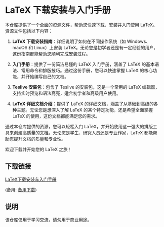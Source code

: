 # LaTeX 下载安装与入门手册

本仓库提供了一个全面的资源文件，帮助您快速下载、安装并入门使用 LaTeX。资源文件包括以下内容：

1. **LaTeX 下载安装指南**：详细说明了如何在不同操作系统（如 Windows、macOS 和 Linux）上安装 LaTeX。无论您是初学者还是有一定经验的用户，这份指南都能帮助您顺利完成安装过程。

2. **入门手册**：提供了一份简洁易懂的 LaTeX 入门手册，涵盖了 LaTeX 的基本语法、常用命令和排版技巧。通过这份手册，您可以快速掌握 LaTeX 的核心功能，并开始编写自己的文档。

3. **Teslive 安装包**：包含了 Teslive 的安装包，这是一个常用的 LaTeX 编辑器，支持实时预览和语法高亮，适合初学者和高级用户使用。

4. **LaTeX 详细文档介绍**：提供了 LaTeX 的详细文档，涵盖了从基础到高级的各种主题。无论您是想深入了解 LaTeX 的某个特定功能，还是希望全面掌握 LaTeX 的使用，这份文档都能满足您的需求。

通过本仓库提供的资源，您可以轻松入门 LaTeX，并开始使用这一强大的排版工具来创建高质量的文档。无论您是学生、研究人员还是专业作家，LaTeX 都能帮助您提升文档的质量和专业性。

欢迎下载并开始您的 LaTeX 之旅！

## 下载链接
[LaTeX下载安装与入门手册](https://pan.quark.cn/s/3606d3583dc9) 

(备用: [备用下载](https://pan.baidu.com/s/1S58viq3Gy2AAM5-sK8yzMw?pwd=1234))

## 说明

该仓库仅用于学习交流，请勿用于商业用途。
